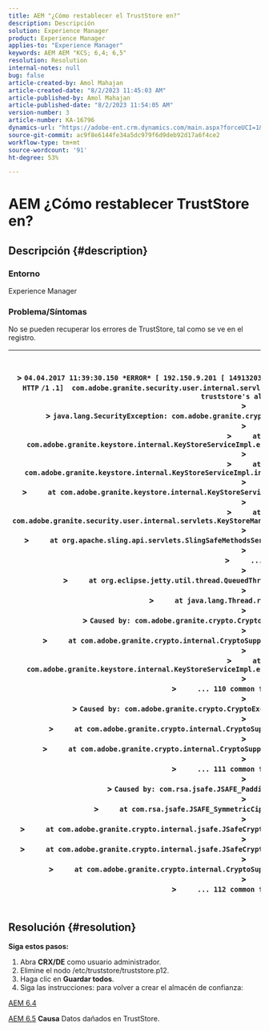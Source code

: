 ```yaml
---
title: AEM "¿Cómo restablecer el TrustStore en?"
description: Descripción
solution: Experience Manager
product: Experience Manager
applies-to: "Experience Manager"
keywords: AEM AEM "KCS; 6,4; 6,5"
resolution: Resolution
internal-notes: null
bug: false
article-created-by: Amol Mahajan
article-created-date: "8/2/2023 11:45:03 AM"
article-published-by: Amol Mahajan
article-published-date: "8/2/2023 11:54:05 AM"
version-number: 3
article-number: KA-16796
dynamics-url: "https://adobe-ent.crm.dynamics.com/main.aspx?forceUCI=1&pagetype=entityrecord&etn=knowledgearticle&id=59e57302-2a31-ee11-bdf3-6045bd006b3d"
source-git-commit: ac9f8e6144fe34a5dc979f6d9deb92d17a6f4ce2
workflow-type: tm+mt
source-wordcount: '91'
ht-degree: 53%

---
```


# AEM ¿Cómo restablecer TrustStore en?

## Descripción {#description}


### <b>Entorno</b>

Experience Manager



### <b>Problema/Síntomas</b>

No se pueden recuperar los errores de TrustStore, tal como se ve en el registro.




| <br><br>> `04.04.2017 11:39:30.150 *ERROR* [ 192.150.9.201 [ 1491320370146]  GET ` `/libs/granite/security/truststore` `.json HTTP` `/1` `.1]  com.adobe.granite.security.user.internal.servlets.KeyStoreManagingServlet Unable to retrieve the truststore's aliases.`<br>> <br>> `java.lang.SecurityException: com.adobe.granite.crypto.CryptoException: Cannot convert byte data`<br>> <br>> `    ` `at com.adobe.granite.keystore.internal.KeyStoreServiceImpl.extractStorePassword(KeyStoreServiceImpl.java:609)`<br>> <br>> `    ` `at com.adobe.granite.keystore.internal.KeyStoreServiceImpl.internalGetTrustStore(KeyStoreServiceImpl.java:462)`<br>> <br>> `    ` `at com.adobe.granite.keystore.internal.KeyStoreServiceImpl.getTrustStore(KeyStoreServiceImpl.java:154)`<br>> <br>> `    ` `at com.adobe.granite.security.user.internal.servlets.KeyStoreManagingServlet.doGet(KeyStoreManagingServlet.java:154)`<br>> <br>> `    ` `at org.apache.sling.api.servlets.SlingSafeMethodsServlet.mayService(SlingSafeMethodsServlet.java:269)`<br>> <br>> `    ` `...`<br>> <br>> `    ` `at org.eclipse.jetty.util.thread.QueuedThreadPool$3.run(QueuedThreadPool.java:555)`<br>> <br>> `    ` `at java.lang.Thread.run(Thread.java:745)`<br>> <br>> `Caused by: com.adobe.granite.crypto.CryptoException: Cannot convert byte data`<br>> <br>> `    ` `at com.adobe.granite.crypto.internal.CryptoSupportImpl.unprotect(CryptoSupportImpl.java:160)`<br>> <br>> `    ` `at com.adobe.granite.keystore.internal.KeyStoreServiceImpl.extractStorePassword(KeyStoreServiceImpl.java:601)`<br>> <br>> `    ` `... 110 common frames omitted`<br>> <br>> `Caused by: com.adobe.granite.crypto.CryptoException: Failed decrypting cipher text`<br>> <br>> `    ` `at com.adobe.granite.crypto.internal.CryptoSupportImpl.decrypt(CryptoSupportImpl.java:96)`<br>> <br>> `    ` `at com.adobe.granite.crypto.internal.CryptoSupportImpl.unprotect(CryptoSupportImpl.java:157)`<br>> <br>> `    ` `... 111 common frames omitted`<br>> <br>> `Caused by: com.rsa.jsafe.JSAFE_PaddingException: Invalid padding.`<br>> <br>> `    ` `at com.rsa.jsafe.JSAFE_SymmetricCipher.decryptFinal(Unknown Source)`<br>> <br>> `    ` `at com.adobe.granite.crypto.internal.jsafe.JSafeCryptoSupport.getPlainText(JSafeCryptoSupport.java:325)`<br>> <br>> `    ` `at com.adobe.granite.crypto.internal.jsafe.JSafeCryptoSupport.getPlainText(JSafeCryptoSupport.java:307)`<br>> <br>> `    ` `at com.adobe.granite.crypto.internal.CryptoSupportImpl.decrypt(CryptoSupportImpl.java:94)`<br>> <br>> `    ` `... 112 common frames omitted`<br><br> |
| --- |



## Resolución {#resolution}

<b>Siga estos pasos:</b>
1. Abra <b>CRX/DE</b> como usuario administrador.
2. Elimine el nodo /etc/truststore/truststore.p12.
3. Haga clic en <b>Guardar todos</b>.
4. Siga las instrucciones: para volver a crear el almacén de confianza:


[AEM 6.4](https://docs.adobe.com/content/help/es/experience-manager-64/administering/security/saml-2-0-authenticationhandler.html#add-the-idp-certificate-to-the-aem-truststore)

[AEM 6.5](https://docs.adobe.com/content/help/es/experience-manager-65/administering/security/saml-2-0-authenticationhandler.html#add-the-idp-certificate-to-the-aem-truststore)
<b>Causa</b>
Datos dañados en TrustStore.
